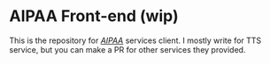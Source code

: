 # AIPAA Front-end (wip)

This is the repository for _[AIPAA](https://aipaa.ir)_ services client. I mostly write for TTS service, but you can make a PR for other services they provided.